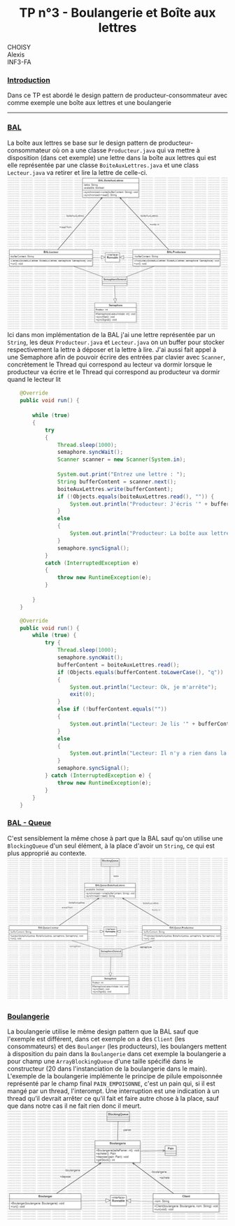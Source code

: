 # <center>TP n°3 - Boulangerie et Boîte aux lettres</center>

CHOISY<br>
Alexis<br>
INF3-FA

### <u>Introduction</u>

Dans ce TP est abordé le design pattern de producteur-consommateur avec comme exemple une boîte aux lettres et une boulangerie

***

### <u>BAL</u>

La boîte aux lettres se base sur le design pattern de producteur-consommateur où on a une classe `Producteur.java` qui va mettre à disposition (dans cet exemple) une lettre dans la boîte aux lettres qui est elle représentée par une classe `BoiteAuxLettres.java` et une class `Lecteur.java` va retirer et lire la lettre de celle-ci.
![BAL.png](BAL.png)
Ici dans mon implémentation de la BAL j'ai une lettre représentée par un `String`, les deux `Producteur.java` et `Lecteur.java` on un buffer pour stocker respectivement la lettre à déposer et la lettre à lire. J'ai aussi fait appel à une Semaphore afin de pouvoir écrire des entrées par clavier avec `Scanner`, concrètement le Thread qui correspond au lecteur va dormir lorsque le producteur va écrire et le Thread qui correspond au producteur va dormir quand le lecteur lit
```java
    @Override
    public void run() {

        while (true)
        {
            try
            {
                Thread.sleep(1000);
                semaphore.syncWait();
                Scanner scanner = new Scanner(System.in);

                System.out.print("Entrez une lettre : ");
                String bufferContent = scanner.next();
                boiteAuxLettres.write(bufferContent);
                if (!Objects.equals(boiteAuxLettres.read(), "")) {
                    System.out.println("Producteur: J'écris '" + bufferContent + "' dans la boîte aux lettres");
                }
                else
                {
                    System.out.println("Producteur: La boîte aux lettres est pleines");
                }
                semaphore.syncSignal();
            }
            catch (InterruptedException e)
            {
                throw new RuntimeException(e);
            }

        }
    }
```
```java
    @Override
    public void run() {
        while (true) {
            try {
                Thread.sleep(1000);
                semaphore.syncWait();
                bufferContent = boiteAuxLettres.read();
                if (Objects.equals(bufferContent.toLowerCase(), "q"))
                {
                    System.out.println("Lecteur: Ok, je m'arrête");
                    exit(0);
                }
                else if (!bufferContent.equals(""))
                {
                    System.out.println("Lecteur: Je lis '" + bufferContent + "'");
                }
                else
                {
                    System.out.println("Lecteur: Il n'y a rien dans la boîte aux lettres");
                }
                semaphore.syncSignal();
            } catch (InterruptedException e) {
                throw new RuntimeException(e);
            }
        }
    }
```

### <u>BAL - Queue</u>
C'est sensiblement la même chose à part que la BAL sauf qu'on utilise une `BlockingQueue` d'un seul élément, à la place d'avoir un `String`, ce qui est plus approprié au contexte.
![BALQueue.png](BALQueue.png)

### <u>Boulangerie</u>

La boulangerie utilise le même design pattern que la BAL sauf que l'exemple est différent, dans cet exemple on a des `Client` (les consommateurs) et des `Boulanger` (les producteurs), les boulangers mettent à disposition du pain dans la `Boulangerie` dans cet exemple la boulangerie a pour champ une `ArrayBlockingQueue` d'une taille spécifié dans le constructeur (20 dans l'instanciation de la boulangerie dans le main). L'exemple de la boulangerie implémente le principe de pilule empoisonnée représenté par le champ final `PAIN_EMPOISONNE`, c'est un pain qui, si il est mangé par un thread, l'interompt. Une interruption est une indication à un thread qu’il devrait arrêter ce qu’il fait et faire autre chose à la place, sauf que dans notre cas il ne fait rien donc il meurt.
![boulangerie.png](boulangerie.png)